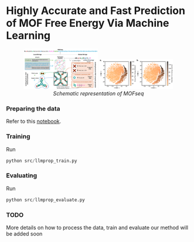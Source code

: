 # Highly Accurate and Fast Prediction of MOF Free Energy Via Machine Learning

<p align="center" width="100%">
    <img src="figures/MOFseq_full.png" alt="image" width="40%" height="auto" style="display: inline-block;">
    <img src="figures/mofseq_embeddings.png" alt="image" width="40%" height="auto" style="display: inline-block;">
    <br>
    <em> Schematic representation of MOFseq </em>
</p>

### Preparing the data
Refer to this [notebook](data_preparation.ipynb).

### Training
Run 
```python
python src/llmprop_train.py
```

### Evaluating
Run 
```python
python src/llmprop_evaluate.py
```

### TODO
More details on how to process the data, train and evaluate our method will be added soon